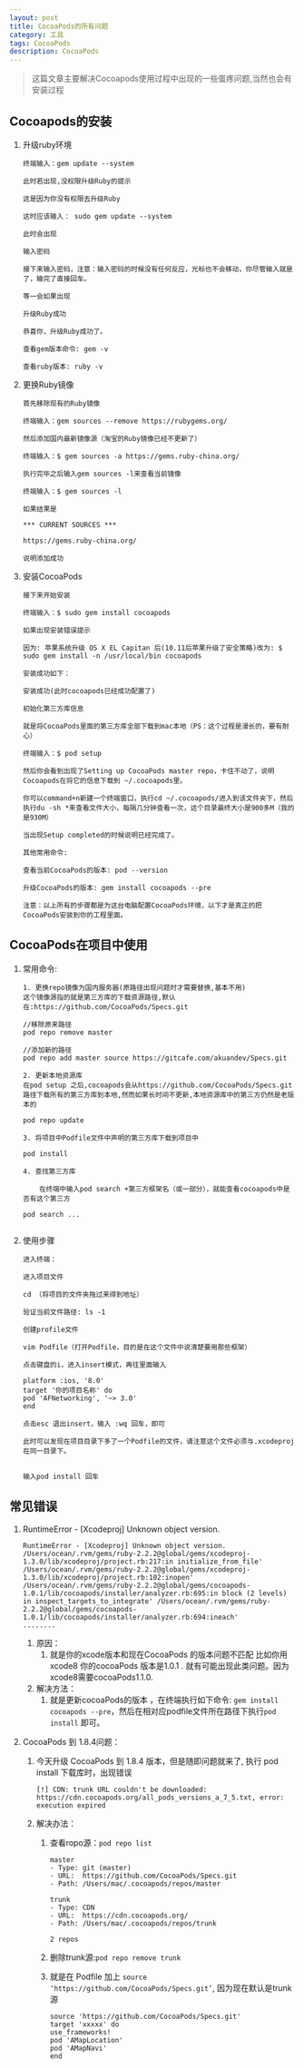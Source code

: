 ```yaml
---
layout: post
title: CocoaPods的所有问题
category: 工具
tags: CocoaPods
description: CocoaPods
---
```


> 这篇文章主要解决Cocoapods使用过程中出现的一些蛋疼问题,当然也会有安装过程

## Cocoapods的安装

1. 升级ruby环境

    ```
    终端输入：gem update --system

    此时若出现,没权限升级Ruby的提示
    
    这是因为你没有权限去升级Ruby
    
    这时应该输入： sudo gem update --system
    
    此时会出现
    
    输入密码
    
    接下来输入密码，注意：输入密码的时候没有任何反应，光标也不会移动，你尽管输入就是了，输完了直接回车。
    
    等一会如果出现
    
    升级Ruby成功
    
    恭喜你，升级Ruby成功了。
    
    查看gem版本命令: gem -v
    
    查看ruby版本: ruby -v
    ```
2. 更换Ruby镜像

    ```
    首先移除现有的Ruby镜像

    终端输入：gem sources --remove https://rubygems.org/
    
    然后添加国内最新镜像源（淘宝的Ruby镜像已经不更新了）
    
    终端输入：$ gem sources -a https://gems.ruby-china.org/
    
    执行完毕之后输入gem sources -l来查看当前镜像
    
    终端输入：$ gem sources -l
    
    如果结果是
    
    *** CURRENT SOURCES ***
    
    https://gems.ruby-china.org/
    
    说明添加成功

    ```
3. 安装CocoaPods
    
    ```
    接下来开始安装

    终端输入：$ sudo gem install cocoapods
    
    如果出现安装错误提示
    
    因为: 苹果系统升级 OS X EL Capitan 后(10.11后苹果升级了安全策略)改为: $ sudo gem install -n /usr/local/bin cocoapods
    
    安装成功如下：
    
    安装成功(此时cocoapods已经成功配置了)
    
    初始化第三方库信息
    
    就是将CocoaPods里面的第三方库全部下载到mac本地（PS：这个过程是漫长的，要有耐心）
    
    终端输入：$ pod setup
    
    然后你会看到出现了Setting up CocoaPods master repo，卡住不动了，说明Cocoapods在将它的信息下载到 ~/.cocoapods里。
    
    你可以command+n新建一个终端窗口，执行cd ~/.cocoapods/进入到该文件夹下，然后执行du -sh *来查看文件大小，每隔几分钟查看一次，这个目录最终大小是900多M（我的是930M）
    
    当出现Setup completed的时候说明已经完成了。
    
    其他常用命令: 
    
    查看当前CocoaPods的版本: pod --version
    
    升级CocoaPods的版本: gem install cocoapods --pre
    
    注意：以上所有的步骤都是为这台电脑配置CocoaPods环境，以下才是真正的把CocoaPods安装到你的工程里面。
    ```

## CocoaPods在项目中使用

1. 常用命令: 
    
    ```
    1. 更换repo镜像为国内服务器(原路径出现问题时才需要替换,基本不用)
    这个镜像源指的就是第三方库的下载资源路径,默认在:https://github.com/CocoaPods/Specs.git  
     
    //移除原来路径
    pod repo remove master
    
    //添加新的路径
    pod repo add master source https://gitcafe.com/akuandev/Specs.git
    
    2. 更新本地资源库
    在pod setup 之后,cocoapods会从https://github.com/CocoaPods/Specs.git 路径下载所有的第三方库到本地,然而如果长时间不更新,本地资源库中的第三方仍然是老版本的
    
    pod repo update

    3. 将项目中Podfile文件中声明的第三方库下载到项目中
    
    pod install
    
    4. 查找第三方库
    
        在终端中输入pod search +第三方框架名（或一部分），就能查看cocoapods中是否有这个第三方
        
    pod search ...
        
    ```
2. 使用步骤
    
    ```
    进入终端：
    
    进入项目文件
    
    cd （将项目的文件夹拖过来得到地址）
    
    验证当前文件路径: ls -1
    
    创建profile文件
    
    vim Podfile（打开Podfile，目的是在这个文件中说清楚要用那些框架）
    
    点击键盘的i，进入insert模式，再往里面输入
    
    platform :ios, '8.0'
    target '你的项目名称' do
    pod 'AFNetworking', '~> 3.0'
    end
    
    点击esc 退出insert，输入 :wq 回车，即可
    
    此时可以发现在项目目录下多了一个Podfile的文件，请注意这个文件必须与.xcodeproj在同一目录下。


    输入pod install 回车

    ```

## 常见错误
1.  RuntimeError - [Xcodeproj] Unknown object version.
    
    ```
    RuntimeError - [Xcodeproj] Unknown object version.
    /Users/ocean/.rvm/gems/ruby-2.2.2@global/gems/xcodeproj-1.3.0/lib/xcodeproj/project.rb:217:in initialize_from_file' /Users/ocean/.rvm/gems/ruby-2.2.2@global/gems/xcodeproj-1.3.0/lib/xcodeproj/project.rb:102:inopen'
    /Users/ocean/.rvm/gems/ruby-2.2.2@global/gems/cocoapods-1.0.1/lib/cocoapods/installer/analyzer.rb:695:in block (2 levels) in inspect_targets_to_integrate' /Users/ocean/.rvm/gems/ruby-2.2.2@global/gems/cocoapods-1.0.1/lib/cocoapods/installer/analyzer.rb:694:ineach'
    ........
    ```
    
    1. 原因：
        1. 就是你的xcode版本和现在CocoaPods 的版本问题不匹配  比如你用xcode8 你的cocoaPods 版本是1.0.1 . 就有可能出现此类问题。因为xcode8需要cocoaPods1.1.0.
    2. 解决方法：
        1. 就是更新cocoaPods的版本 ，在终端执行如下命令: `gem install cocoapods --pre`，然后在相对应podfile文件所在路径下执行`pod install` 即可。
2. CocoaPods 到 1.8.4问题：
    1. 今天升级 CocoaPods 到 1.8.4 版本，但是随即问题就来了, 执行 pod install 下载库时，出现错误
        
        ```
        [!] CDN: trunk URL couldn't be downloaded: https://cdn.cocoapods.org/all_pods_versions_a_7_5.txt, error: execution expired
        ```
    2. 解决办法：
        1. 查看ropo源：`pod repo list`
            
            ```
            master
            - Type: git (master)
            - URL:  https://github.com/CocoaPods/Specs.git
            - Path: /Users/mac/.cocoapods/repos/master
            
            trunk
            - Type: CDN
            - URL:  https://cdn.cocoapods.org/
            - Path: /Users/mac/.cocoapods/repos/trunk
            
            2 repos
            ```
        2. 删除trunk源:`pod repo remove trunk`
        3. 就是在 Podfile 加上 `source ‘https://github.com/CocoaPods/Specs.git’`, 因为现在默认是trunk源
        
            ```
            source 'https://github.com/CocoaPods/Specs.git'
            target 'xxxxx' do
            use_frameworks!
            pod 'AMapLocation'
            pod 'AMapNavi'
            end
            ```

